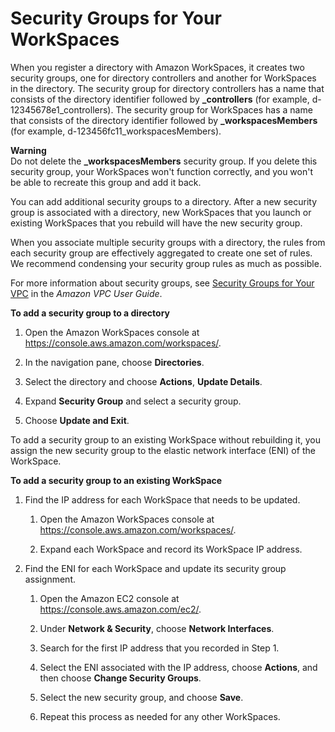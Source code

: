 # Security Groups for Your WorkSpaces<a name="amazon-workspaces-security-groups"></a>

When you register a directory with Amazon WorkSpaces, it creates two security groups, one for directory controllers and another for WorkSpaces in the directory\. The security group for directory controllers has a name that consists of the directory identifier followed by **\_controllers** \(for example, d\-12345678e1\_controllers\)\. The security group for WorkSpaces has a name that consists of the directory identifier followed by **\_workspacesMembers** \(for example, d\-123456fc11\_workspacesMembers\)\.

**Warning**  
Do not delete the **\_workspacesMembers** security group\. If you delete this security group, your WorkSpaces won't function correctly, and you won't be able to recreate this group and add it back\. 

You can add additional security groups to a directory\. After a new security group is associated with a directory, new WorkSpaces that you launch or existing WorkSpaces that you rebuild will have the new security group\.

When you associate multiple security groups with a directory, the rules from each security group are effectively aggregated to create one set of rules\. We recommend condensing your security group rules as much as possible\.

For more information about security groups, see [ Security Groups for Your VPC](https://docs.aws.amazon.com/vpc/latest/userguide/VPC_SecurityGroups.html) in the *Amazon VPC User Guide*\.

**To add a security group to a directory**

1. Open the Amazon WorkSpaces console at [https://console\.aws\.amazon\.com/workspaces/](https://console.aws.amazon.com/workspaces/)\.

1. In the navigation pane, choose **Directories**\.

1. Select the directory and choose **Actions**, **Update Details**\.

1. Expand **Security Group** and select a security group\.

1. Choose **Update and Exit**\.

To add a security group to an existing WorkSpace without rebuilding it, you assign the new security group to the elastic network interface \(ENI\) of the WorkSpace\.

**To add a security group to an existing WorkSpace**

1. Find the IP address for each WorkSpace that needs to be updated\.

   1. Open the Amazon WorkSpaces console at [https://console\.aws\.amazon\.com/workspaces/](https://console.aws.amazon.com/workspaces/)\.

   1. Expand each WorkSpace and record its WorkSpace IP address\.

1. Find the ENI for each WorkSpace and update its security group assignment\.

   1. Open the Amazon EC2 console at [https://console\.aws\.amazon\.com/ec2/](https://console.aws.amazon.com/ec2/)\.

   1. Under **Network & Security**, choose **Network Interfaces**\.

   1. Search for the first IP address that you recorded in Step 1\.

   1. Select the ENI associated with the IP address, choose **Actions**, and then choose **Change Security Groups**\.

   1. Select the new security group, and choose **Save**\.

   1. Repeat this process as needed for any other WorkSpaces\. 